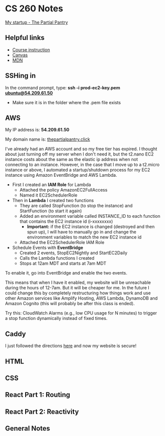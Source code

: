 # CS 260 Notes

[My startup - The Partial Pantry](https://thepartialpantry.click)

## Helpful links

- [Course instruction](https://github.com/webprogramming260)
- [Canvas](https://byu.instructure.com)
- [MDN](https://developer.mozilla.org)

## SSHing in

In the command prompt, type: **ssh -i prod-ec2-key.pem ubuntu@54.209.61.50**

* Make sure it is in the folder where the .pem file exists

## AWS

My IP address is: **54.209.61.50**

My domain name is: [thepartialpantry.click](http://thepartialpantry.click)

I've already had an AWS account and so my free tier has expired. I thought about just turning off my server when I don't need it, but the t2.nano EC2 instance costs about the same as the elastic ip address when not connecting to an instance. However, in the case that I move up to a t2.micro instance or above, I automated a startup/shutdown process for my EC2 instance using Amazon EventBridge and AWS Lambda.

* First I created an **IAM Role** for Lambda
  * Attached the policy AmazonEC2FullAccess
  * Named it EC2SchedulerRole
* Then in **Lambda** I created two functions
  * They are called StopFunction (to stop the instance) and StartFunction (to start it again)
  * Added an environment variable called INSTANCE_ID to each function that contains the EC2 instance id (i-xxxxxxxx)
    * **Important:** if the EC2 instance is changed (destroyed and then spun up), I will have to manually go in and change the environment variables to match the new EC2 instance id
  * Attached the EC2SchedulerRole IAM Role
* Schedule Events with **EventBridge**
  * Created 2 events, StopEC2Nightly and StartEC2Daily
  * Calls the Lambda functions I created
  * Stops at 12am MDT and starts at 7am MDT

To enable it, go into EventBridge and enable the two events.

This means that when I have it enabled, my website will be unreachable during the hours of 12-7am. But it will be cheaper for me.
In the future I could change this by completely restructuring how things work and use other Amazon services like Amplify Hosting, AWS Lambda, DynamoDB and Amazon Cognito (this will probably be after this class is ended).

Try this: CloudWatch Alarms (e.g., low CPU usage for N minutes) to trigger a stop function dynamically instead of fixed times.

## Caddy

I just followed the directions [here](https://github.com/webprogramming260/.github/blob/main/profile/webServers/https/https.md) and now my website is secure!

## HTML

## CSS

## React Part 1: Routing

## React Part 2: Reactivity


## General Notes

